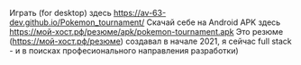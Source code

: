 Играть (for desktop) здесь https://av-63-dev.github.io/Pokemon_tournament/
Скачай себе на Android APK здесь https://мой-хост.рф/резюме/apk/pokemon-tournament.apk
Это резюме (https://мой-хост.рф/резюме) создавал в начале 2021, я сейчас full stack - и в поисках професионального направления разработки)
